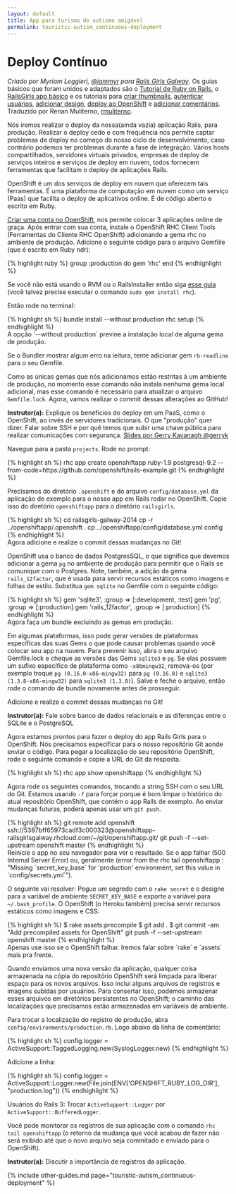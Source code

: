 ```yaml
---
layout: default
title: App para turismo de autismo amigável
permalink: touristic-autism_continuous-deployment
---
```


# Deploy Contínuo

*Criado por Myriam Leggieri, [@iammyr](https://twitter.com/iammyr)*
*para [Rails Girls Galway](https://github.com/RailsGirlsGalway)*.
Os guias básicos que foram unidos e adaptados são o [Tutorial de Ruby on Rails](http://www.railstutorial.org/book), o [RailsGirls app básico](http://guides.railsgirls.com/app/) e os tutoriais para [criar thumbnails](http://guides.railsgirls.com/thumbnails), [autenticar usuários](http://guides.railsgirls.com/devise/), [adicionar design](http://guides.railsgirls.com/design), [deploy ao OpenShift](http://guides.railsgirls.com/openshift/) e [adicionar comentários](http://guides.railsgirls.com/commenting).
Traduzido por Renan Muliterno, [rmuliterno](https://github.com/rmuliterno).



Nós iremos realizar o deploy da nossa(ainda vazia) aplicação Rails, para produção. Realizar o deploy cedo e com frequência nos permite captar problemas de deploy no começo do nosso ciclo de desenvolvimento, caso contrário podemos ter problemas durante a fase de integração.
Vários hosts compartilhados, servidores virtuais privados, empresas de deploy de serviços inteiros e serviços de deploy em nuvem, todos fornecem ferramentas que facilitam o deploy de aplicações Rails.

OpenShift é um dos serviços de deploy em nuvem que oferecem tais ferramentas. É uma plataforma de computação em nuvem como um serviço (Paas) que facilita o deploy de aplicativos online. É de código aberto e escrito em Ruby.



[Criar uma conta no OpenShift](https://openshift.redhat.com/app/account/new?web_user[promo_code]=railsgirls), nos permite colocar 3 aplicações online de graça. Após entrar com sua conta, instale o OpenShift RHC Client Tools (Ferramentas do Cliente RHC OpenShift) adicionando a gema rhc no ambiente de produção. Adicione o seguinte código para o arquivo Gemfiile (que é escrito em Ruby ndr):

<div class="nix">
  {% highlight ruby %}
group :production do
  gem 'rhc'
end
{% endhighlight %}
</div>


Se você não está usando o RVM ou o RailsInstaller então siga [esse guia](https://www.openshift.com/developers/rhc-client-tools-install)
(você talvez precise executar o comando `sudo gem install rhc`).

Então rode no terminal:

<div class="os-specific">
  <div class="nix">
    {% highlight sh %}
bundle install --without production
rhc setup
{% endhighlight %}
  </div>
</div>
A opção `--without production` previne a instalação local de alguma gema de produção.

Se o Bundler mostrar algum erro na leitura, tente adicionar gem `rb-readline` para o seu Gemfile.

Como as únicas gemas que nós adicionamos estão restritas à um ambiente de produção, no momento esse comando não instala nenhuma gema local adicional, mas esse comando é necessário para atualizar o arquivo `Gemfile.lock`. Agora, vamos realizar o commit dessas alterações ao GitHub!

**Instrutor(a):** Explique os benefícios do deploy em um PaaS, como o OpenShift, ao invés de servidores tradicionais. O que "produção" quer dizer. Falar sobre SSH e por quê temos que subir uma chave pública para realizar comunicações com segurança.
[Slides por Gerry Kavanagh @gerryk]()

Navegue para a pasta `projects`. Rode no prompt:

<div class="os-specific">
  <div class="nix">
    {% highlight sh %}
rhc app create openshiftapp ruby-1.9 postgresql-9.2 --from-code=https://github.com/openshift/rails-example.git
{% endhighlight %}
  </div>
</div>

Precisamos do diretório `.openshift` e do arquivo `config/database.yml` da aplicação de exemplo para o nosso app em Rails rodar no OpenShift.
Copie isso do diretório `openshiftapp` para o diretório `railsgirls`.

<div class="os-specific">
  <div class="nix">
    {% highlight sh %}
cd railsgirls-galway-2014 
cp -r ../openshiftapp/.openshift .
cp ../openshiftapp/config/database.yml config
{% endhighlight %}
  </div>
Agora adicione e realize o commit dessas mudanças no Git!
</div>

OpenShift usa o banco de dados PostgresSQL, o que significa que devemos adicionar a gema `pg` no ambiente de produção para permitir que o Rails se comunique com o Postgres. Note, também, a adição da gema `rails_12factor`, que é usada para servir recursos estáticos como imagens e folhas de estilo.
Substitua `gem sqlite` no Gemfile com o seguinte código:

<div class="os-specific">
  <div class="nix">
    {% highlight sh %}
gem 'sqlite3', :group => [:development, :test]
gem 'pg', :group => [:production]
gem 'rails_12factor', :group => [:production]
{% endhighlight %}
  </div>
</div>
Agora faça um bundle excluíndo as gemas em produção.

Em algumas plataformas, isso pode gerar versões de plataformas específicas das suas Gems o que pode causar problemas quando você colocar seu app na nuvem. Para prevenir isso, abra o seu arquivo Gemfile.lock e cheque as versões das Gems `sqlite3` e `pg`. Se elas possuem um sufixo específico de plataforma como `-x86mingw32`, remova-os (por exemplo troque `pg (0.16.0-x86-mingw32)` para `pg (0.16.0)` e `sqlite3 (1.3.8-x86-mingw32)` para `sqlite3 (1.3.8)`).
Salve e feche o arquivo, então rode o comando de bundle novamente antes de prosseguir.

Adicione e realize o commit dessas mudanças no Git!

**Instrutor(a):** Fale sobre banco de dados relacionais e as diferenças entre o SQLite e o PostgreSQL


Agora estamos prontos para fazer o deploy do app Rails Girls para o OpenShift. Nós precisamos especificar para o nosso repositório Git aonde enviar o código. Para pegar a localização do seu repositório OpenShift, rode o seguinte comando e copie a URL do Git da resposta.

<div class="os-specific">
  <div class="nix">
    {% highlight sh %}
       rhc app show openshiftapp
{% endhighlight %}
  </div>
</div>

Agora rode os seguintes comandos, trocando a string SSH com o seu URL do Git. Estamos usando `-f` para forçar porque é bom limpar o histórico do atual repositório OpenShift, que contém o app Rails de exemplo. Ao enviar mudanças futuras, poderá apenas usar um `git push`.

<div class="os-specific">
  <div class="nix">
    {% highlight sh %}
git remote add openshift ssh://5387bff65973cadf3c000323@openshiftapp-railsgirlsgalway.rhcloud.com/~/git/openshiftapp.git/
git push -f --set-upstream openshift master
{% endhighlight %}
  </div>
</div>
Reinicie o app no seu navegador para ver o resultado.
Se o app falhar (500 Internal Server Error) ou, geralmente (error from the rhc tail openshiftapp : "Missing `secret_key_base` for 'production' environment, set this value in `config/secrets.yml`").

O seguinte vai resolver:
Pegue um segredo com o `rake secret` e o designe para a variável de ambiente `SECRET_KEY_BASE` e exporte a variável para `~/.bash_profile`.
O OpenShift (o Heroku também) precisa servir recursos estáticos como imagens e CSS:

<div class="os-specific">
  <div class="nix">
    {% highlight sh %}
$ rake assets:precompile
$ git add .
$ git commit -am "Add precompiled assets for OpenShift"
git push -f --set-upstream openshift master
{% endhighlight %}
  </div>

</div>
Apenas use isso se o OpenShift falhar. Iremos falar sobre `rake` e `assets` mais pra frente.

Quando enviamos uma nova versão da aplicação, qualquer coisa armazenada na cópia do repositório OpenShift será limpada para liberar espaço para os novos arquivos. Isso inclui alguns arquivos de registros e imagens subidas por usuários. Para consertar isso, podemos armazenar esses arquivos em diretórios persistentes no OpenShift; o caminho das localizações que precisamos estão armazenadas em variáveis de ambiente.

Para trocar a localização do registro de produção, abra `config/environments/production.rb`. Logo abaixo da linha de comentário:

<div class="os-specific">
  <div class="nix">
    {% highlight sh %}
config.logger = ActiveSupport::TaggedLogging.new(SyslogLogger.new)
{% endhighlight %}
  </div>
</div>

Adicione a linha:

<div class="os-specific">
  <div class="nix">
    {% highlight sh %}
config.logger = ActiveSupport::Logger.new(File.join(ENV['OPENSHIFT_RUBY_LOG_DIR'], "production.log"))
{% endhighlight %}
  </div>
</div>

Usuários do Rails 3: Trocar `ActiveSupport::Logger` por `ActiveSupport::BufferedLogger`.

Você pode monitorar os registros de sua aplicação com o comando `rhc tail openshiftapp` (o retorno da mudança que você acabou de fazer não será exibido até que o novo arquivo seja commitado e enviado para o OpenShift).

**Instrutor(a):** Discutir a importância de registros da aplicação.

{% include other-guides.md page="touristic-autism_continuous-deployment" %}
